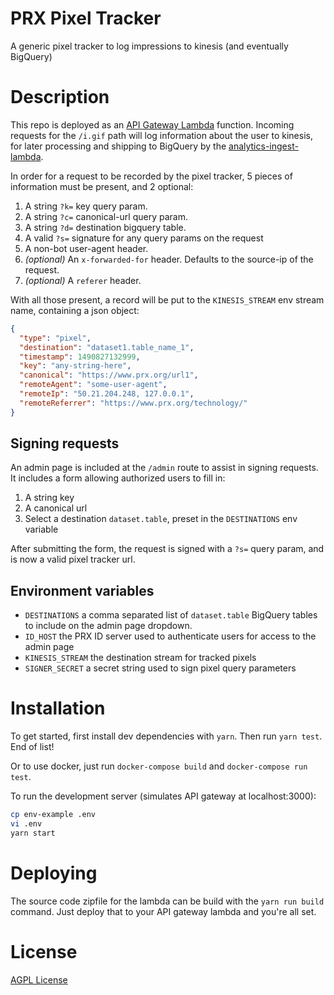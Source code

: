 # PRX Pixel Tracker

A generic pixel tracker to log impressions to kinesis (and eventually BigQuery)

# Description

This repo is deployed as an [API Gateway Lambda](https://aws.amazon.com/api-gateway/)
function.  Incoming requests for the `/i.gif` path will log information about the
user to kinesis, for later processing and shipping to BigQuery by the
[analytics-ingest-lambda](https://github.com/PRX/analytics-ingest-lambda).

In order for a request to be recorded by the pixel tracker, 5 pieces of information
must be present, and 2 optional:

1. A string `?k=` key query param.
2. A string `?c=` canonical-url query param.
3. A string `?d=` destination bigquery table.
4. A valid `?s=` signature for any query params on the request
5. A non-bot user-agent header.
6. _(optional)_ An `x-forwarded-for` header. Defaults to the source-ip of the request.
7. _(optional)_ A `referer` header.

With all those present, a record will be put to the `KINESIS_STREAM` env stream
name, containing a json object:

```json
{
  "type": "pixel",
  "destination": "dataset1.table_name_1",
  "timestamp": 1490827132999,
  "key": "any-string-here",
  "canonical": "https://www.prx.org/url1",
  "remoteAgent": "some-user-agent",
  "remoteIp": "50.21.204.248, 127.0.0.1",
  "remoteReferrer": "https://www.prx.org/technology/"
}
```

## Signing requests

An admin page is included at the `/admin` route to assist in signing requests.
It includes a form allowing authorized users to fill in:

1. A string key
2. A canonical url
3. Select a destination `dataset.table`, preset in the `DESTINATIONS` env variable

After submitting the form, the request is signed with a `?s=` query param, and is
now a valid pixel tracker url.

## Environment variables

- `DESTINATIONS` a comma separated list of `dataset.table` BigQuery tables to
  include on the admin page dropdown.
- `ID_HOST` the PRX ID server used to authenticate users for access to the admin page
- `KINESIS_STREAM` the destination stream for tracked pixels
- `SIGNER_SECRET` a secret string used to sign pixel query parameters

# Installation

To get started, first install dev dependencies with `yarn`.  Then run `yarn test`.  End of list!

Or to use docker, just run `docker-compose build` and `docker-compose run test`.

To run the development server (simulates API gateway at localhost:3000):

```sh
cp env-example .env
vi .env
yarn start
```

# Deploying

The source code zipfile for the lambda can be build with the `yarn run build` command.
Just deploy that to your API gateway lambda and you're all set.

# License

[AGPL License](https://www.gnu.org/licenses/agpl-3.0.html)
